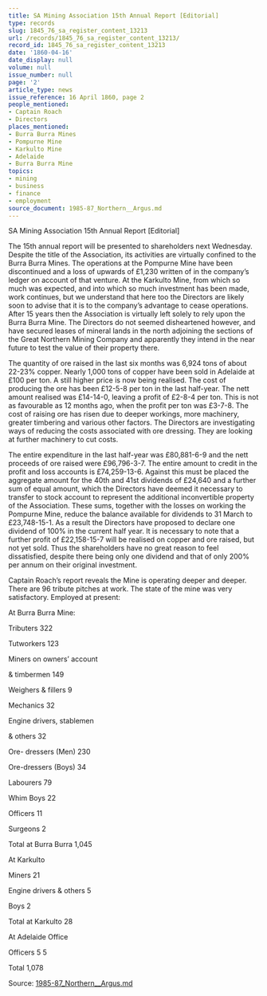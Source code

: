 ```yaml
---
title: SA Mining Association 15th Annual Report [Editorial]
type: records
slug: 1845_76_sa_register_content_13213
url: /records/1845_76_sa_register_content_13213/
record_id: 1845_76_sa_register_content_13213
date: '1860-04-16'
date_display: null
volume: null
issue_number: null
page: '2'
article_type: news
issue_reference: 16 April 1860, page 2
people_mentioned:
- Captain Roach
- Directors
places_mentioned:
- Burra Burra Mines
- Pompurne Mine
- Karkulto Mine
- Adelaide
- Burra Burra Mine
topics:
- mining
- business
- finance
- employment
source_document: 1985-87_Northern__Argus.md
---
```


SA Mining Association 15th Annual Report [Editorial]

The 15th annual report will be presented to shareholders next Wednesday.  Despite the title of the Association, its activities are virtually confined to the Burra Burra Mines.  The operations at the Pompurne Mine have been discontinued and a loss of upwards of £1,230 written of in the company’s ledger on account of that venture.  At the Karkulto Mine, from which so much was expected, and into which so much investment has been made, work continues, but we understand that here too the Directors are likely soon to advise that it is to the company’s advantage to cease operations.  After 15 years then the Association is virtually left solely to rely upon the Burra Burra Mine.  The Directors do not seemed disheartened however, and have secured leases of mineral lands in the north adjoining the sections of the Great Northern Mining Company and apparently they intend in the near future to test the value of their property there.

The quantity of ore raised in the last six months was 6,924 tons of about 22-23% copper.  Nearly 1,000 tons of copper have been sold in Adelaide at £100 per ton.  A still higher price is now being realised.  The cost of producing the ore has been £12-5-8 per ton in the last half-year.  The nett amount realised was £14-14-0, leaving a profit of £2-8-4 per ton.  This is not as favourable as 12 months ago, when the profit per ton was £3-7-8.  The cost of raising ore has risen due to deeper workings, more machinery, greater timbering and various other factors.  The Directors are investigating ways of reducing the costs associated with ore dressing.  They are looking at further machinery to cut costs.

The entire expenditure in the last half-year was £80,881-6-9 and the nett proceeds of ore raised were £96,796-3-7.  The entire amount to credit in the profit and loss accounts is £74,259-13-6.  Against this must be placed the aggregate amount for the 40th and 41st dividends of £24,640 and a further sum of equal amount, which the Directors have deemed it necessary to transfer to stock account to represent the additional inconvertible property of the Association.  These sums, together with the losses on working the Pompurne Mine, reduce the balance available for dividends to 31 March to £23,748-15-1.  As a result the Directors have proposed to declare one dividend of 100% in the current half year.  It is necessary to note that a further profit of £22,158-15-7 will be realised on copper and ore raised, but not yet sold.  Thus the shareholders have no great reason to feel dissatisfied, despite there being only one dividend and that of only 200% per annum on their original investment.

Captain Roach’s report reveals the Mine is operating deeper and deeper.  There are 96 tribute pitches at work.  The state of the mine was very satisfactory.  Employed at present:

At Burra Burra Mine:

Tributers	322

Tutworkers	123

Miners on owners’ account

& timbermen	149

Weighers & fillers	9

Mechanics	32

Engine drivers, stablemen

& others	32

Ore- dressers (Men)	230

Ore-dressers (Boys)	34

Labourers	79

Whim Boys	22

Officers	11

Surgeons	2

Total at Burra Burra		1,045

At Karkulto

Miners	21

Engine drivers & others	5

Boys	2

Total at Karkulto		28

At Adelaide Office

Officers	5	5

Total		1,078


Source: [1985-87_Northern__Argus.md](/downloads/markdown/1985-87_Northern__Argus.md)
